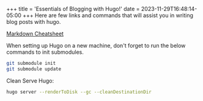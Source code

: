 +++
title = 'Essentials of Blogging with Hugo!'
date = 2023-11-29T16:48:14-05:00
+++
Here are few links and commands that will assist you in writing blog posts with hugo.

 [Markdown Cheatsheet](https://www.markdownguide.org/cheat-sheet)

When setting up Hugo on a new machine, don't forget to run the below commands to init submodules.
```bash
git submodule init
git submodule update
```

Clean Serve Hugo:
```bash
hugo server --renderToDisk --gc --cleanDestinationDir
```
